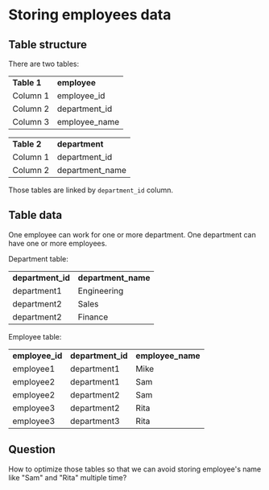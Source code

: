 # Storing employees data

## Table structure

There are two tables:

<table>
 <tr> <td> <b> Table 1 </b> </td>
  <td><b>employee</b></td> </tr>
 <tr> <td> Column 1 </td> <td>employee_id</td> </tr>
 <tr> <td> Column 2 </td> <td>department_id</td> </tr>
 <tr> <td> Column 3 </td> <td>employee_name</td> </tr>
</table>

<table>
 <tr> <td> <b> Table 2 </b> </td>
  <td><b>department</b></td> </tr>
 <tr> <td> Column 1 </td> <td>department_id</td> </tr>
 <tr> <td> Column 2 </td> <td>department_name</td> </tr>
</table>

Those tables are linked by `department_id` column.

## Table data

One employee can work for one or more department. One department can have one or more employees.

Department table:
<table>
 <tr> <td> <b> department_id </b> </td>
  <td><b>department_name</b></td> </tr>
 <tr> <td> department1 </td> <td>Engineering</td> </tr>
 <tr> <td> department2 </td> <td>Sales</td> </tr>
 <tr> <td> department2 </td> <td>Finance</td> </tr>
</table>

Employee table:
<table>
 <tr> <td> <b> employee_id </b> </td>
  <td><b>department_id</b></td> 
  <td><b>employee_name</b></td> </tr>
 <tr> <td> employee1 </td> <td>department1</td> 
   <td>Mike</td></tr>
 <tr> <td> employee2 </td> <td>department1</td> 
   <td>Sam</td></tr>
 <tr> <td> employee2 </td> <td>department2</td>
   <td>Sam</td></tr>
 <tr> <td> employee3 </td> <td>department2</td> <td>Rita</td> </tr>
 <tr> <td> employee3 </td> <td>department3</td> <td>Rita</td> </tr>
</table>

## Question

How to optimize those tables so that we can avoid storing employee's name like "Sam" and "Rita" multiple time?

